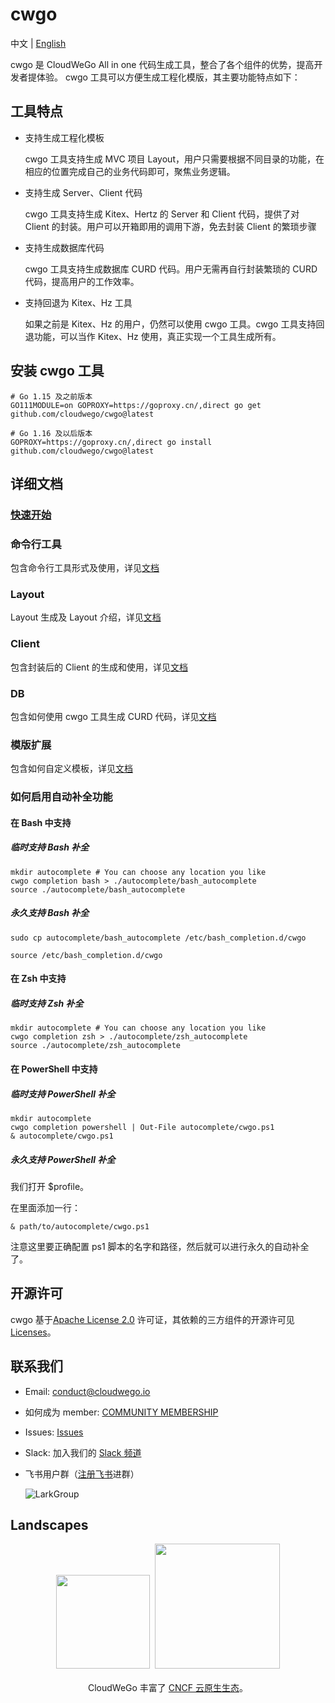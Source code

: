 # cwgo

中文 | [English](./README.md)

cwgo 是 CloudWeGo All in one 代码生成工具，整合了各个组件的优势，提高开发者提体验。
cwgo 工具可以方便生成工程化模版，其主要功能特点如下：

## 工具特点

- 支持生成工程化模板

  cwgo 工具支持生成 MVC 项目 Layout，用户只需要根据不同目录的功能，在相应的位置完成自己的业务代码即可，聚焦业务逻辑。

- 支持生成 Server、Client 代码

  cwgo 工具支持生成 Kitex、Hertz 的 Server 和 Client 代码，提供了对 Client 的封装。用户可以开箱即用的调用下游，免去封装 Client 的繁琐步骤

- 支持生成数据库代码

  cwgo 工具支持生成数据库 CURD 代码。用户无需再自行封装繁琐的 CURD 代码，提高用户的工作效率。

- 支持回退为 Kitex、Hz 工具

  如果之前是 Kitex、Hz 的用户，仍然可以使用 cwgo 工具。cwgo 工具支持回退功能，可以当作 Kitex、Hz 使用，真正实现一个工具生成所有。

## 安装 cwgo 工具

```shell
# Go 1.15 及之前版本
GO111MODULE=on GOPROXY=https://goproxy.cn/,direct go get github.com/cloudwego/cwgo@latest

# Go 1.16 及以后版本
GOPROXY=https://goproxy.cn/,direct go install github.com/cloudwego/cwgo@latest
```

## 详细文档

### [快速开始](https://www.cloudwego.io/zh/docs/cwgo/getting-started/)

### 命令行工具

包含命令行工具形式及使用，详见[文档](https://www.cloudwego.io/zh/docs/cwgo/tutorials/cli/)

### Layout

Layout 生成及 Layout 介绍，详见[文档](https://www.cloudwego.io/zh/docs/cwgo/tutorials/layout/)

### Client

包含封装后的 Client 的生成和使用，详见[文档](https://www.cloudwego.io/zh/docs/cwgo/tutorials/client/)

### DB

包含如何使用 cwgo 工具生成 CURD 代码，详见[文档](https://www.cloudwego.io/zh/docs/cwgo/tutorials/db/)

### 模版扩展

包含如何自定义模板，详见[文档](https://www.cloudwego.io/zh/docs/cwgo/tutorials/templete-extension/)

### 如何启用自动补全功能

#### 在 Bash 中支持

##### 临时支持 Bash 补全

```shell
mkdir autocomplete # You can choose any location you like
cwgo completion bash > ./autocomplete/bash_autocomplete
source ./autocomplete/bash_autocomplete
```

##### 永久支持 Bash 补全

```shell
sudo cp autocomplete/bash_autocomplete /etc/bash_completion.d/cwgo

source /etc/bash_completion.d/cwgo
```

#### 在 Zsh 中支持

##### 临时支持 Zsh 补全

```shell
mkdir autocomplete # You can choose any location you like
cwgo completion zsh > ./autocomplete/zsh_autocomplete
source ./autocomplete/zsh_autocomplete
```

#### 在 PowerShell 中支持

##### 临时支持 PowerShell 补全

```shell
mkdir autocomplete
cwgo completion powershell | Out-File autocomplete/cwgo.ps1
& autocomplete/cwgo.ps1
```

##### 永久支持 PowerShell 补全

我们打开 $profile。

在里面添加一行：

```shell
& path/to/autocomplete/cwgo.ps1
```

注意这里要正确配置 ps1 脚本的名字和路径，然后就可以进行永久的自动补全了。

## 开源许可

cwgo 基于[Apache License 2.0](https://github.com/cloudwego/cwgo/blob/main/LICENSE) 许可证，其依赖的三方组件的开源许可见 [Licenses](https://github.com/cloudwego/cwgo/blob/main/licenses)。

## 联系我们

- Email: conduct@cloudwego.io
- 如何成为 member: [COMMUNITY MEMBERSHIP](https://github.com/cloudwego/community/blob/main/COMMUNITY_MEMBERSHIP.md)
- Issues: [Issues](https://github.com/cloudwego/cwgo/issues)
- Slack: 加入我们的 [Slack 频道](https://join.slack.com/t/cloudwego/shared_invite/zt-tmcbzewn-UjXMF3ZQsPhl7W3tEDZboA)
- 飞书用户群（[注册飞书](https://www.larksuite.com/zh_cn/download)进群）

  ![LarkGroup](images/lark_group_cn.png)

## Landscapes

<p align="center">
<img src="https://landscape.cncf.io/images/left-logo.svg" width="150"/>&nbsp;&nbsp;<img src="https://landscape.cncf.io/images/right-logo.svg" width="200"/>
<br/><br/>
CloudWeGo 丰富了 <a href="https://landscape.cncf.io/">CNCF 云原生生态</a>。
</p>
